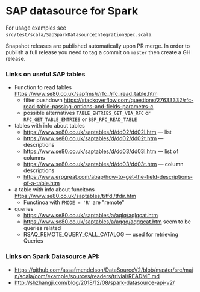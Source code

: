 # SAP datasource for Spark

For usage examples see `src/test/scala/SapSparkDatasourceIntegrationSpec.scala`. 

Snapshot releases are published automatically upon PR merge. 
In order to publish a full release you need to tag a commit on 
`master` then create a GH release.

### Links on useful SAP tables

- Function to read tables https://www.se80.co.uk/sapfms/r/rfc_/rfc_read_table.htm
    - filter pushdown https://stackoverflow.com/questions/27633332/rfc-read-table-passing-options-and-fields-parametrs-c
    - possible alternatives `TABLE_ENTRIES_GET_VIA_RFC` or `RFC_GET_TABLE_ENTRIES` or `BBP_RFC_READ_TABLE`
- tables with info about tables
	- https://www.se80.co.uk/saptables/d/dd02/dd02l.htm — list
	- https://www.se80.co.uk/saptables/d/dd02/dd02t.htm — descriptions
	- https://www.se80.co.uk/saptables/d/dd03/dd03l.htm — list of columns
	- https://www.se80.co.uk/saptables/d/dd03/dd03t.htm — column descriptions
	- https://www.erpgreat.com/abap/how-to-get-the-field-descriptions-of-a-table.htm	
- a table with info about funcitons https://www.se80.co.uk/saptables/t/tfdi/tfdir.htm 
	- Functinoa with `FMODE = 'R'` are "remote"
- queries
	- https://www.se80.co.uk/saptables/a/aqlq/aqlqcat.htm 
	- https://www.se80.co.uk/saptables/a/aqgq/aqgqcat.htm seem to be queries related
	- RSAQ_REMOTE_QUERY_CALL_CATALOG — used for retrieving Queries


### Links on Spark Datasource API:

- https://github.com/assafmendelson/DataSourceV2/blob/master/src/main/scala/com/example/sources/readers/trivial/README.md
- http://shzhangji.com/blog/2018/12/08/spark-datasource-api-v2/
